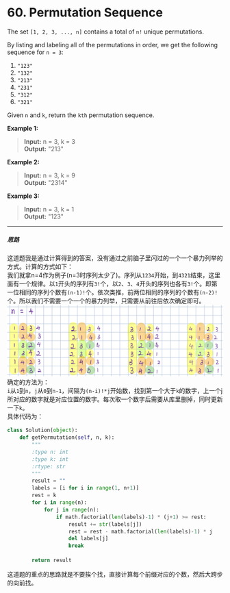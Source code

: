 # 60. Permutation Sequence

The set `[1, 2, 3, ..., n]` contains a total of `n!` unique permutations.

By listing and labeling all of the permutations in order, we get the following sequence for `n = 3`:

1. `"123"`
2. `"132"`
3. `"213"`
4. `"231"`
5. `"312"`
6. `"321"`

Given `n` and `k`, return the `kth` permutation sequence.

**Example 1:**
> **Input:** n = 3, k = 3  
> **Output:** "213"

**Example 2:**
> **Input:** n = 3, k = 9  
> **Output:** "2314"

**Example 3:**
> **Input:** n = 3, k = 1  
> **Output:** "123"

---
##### 思路
这道题我是通过计算得到的答案，没有通过之前脑子里闪过的一个一个暴力列举的方式。计算的方式如下：  
我们就拿n=4作为例子(n=3时序列太少了)。序列从`1234`开始，到`4321`结束，这里面有一个规律。以`1`开头的序列有`3!`个，以`2`、`3`、`4`开头的序列也各有`3!`个。即第一位相同的序列个数有`(n-1)!`个。依次类推，前两位相同的序列的个数有`(n-2)!`个。所以我们不需要一个一个的暴力列举，只需要从前往后依次确定即可。
![n=4](./source/img.png)    
确定的方法为：  
`i`从`1`到`n`，`j`从`0`到`n-1`，间隔为`(n-i)!*j`开始数，找到第一个大于`k`的数字，上一个j所对应的数字就是对应位置的数字。每次取一个数字后需要从库里删掉，同时更新一下`k`。  
具体代码为：  

```python
class Solution(object):
    def getPermutation(self, n, k):
        """
        :type n: int
        :type k: int
        :rtype: str
        """
        result = ""
        labels = [i for i in range(1, n+1)]
        rest = k
        for i in range(n):
            for j in range(n):
                if math.factorial(len(labels)-1) * (j+1) >= rest:
                    result += str(labels[j])
                    rest = rest - math.factorial(len(labels)-1) * j
                    del labels[j]
                    break

        return result
```

这道题的重点的思路就是不要挨个找，直接计算每个前缀对应的个数，然后大跨步的向前找。